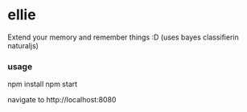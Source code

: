 # ellie

Extend your memory and remember things :D (uses bayes classifierin naturaljs)

### usage
npm install
npm start

navigate to http://localhost:8080
